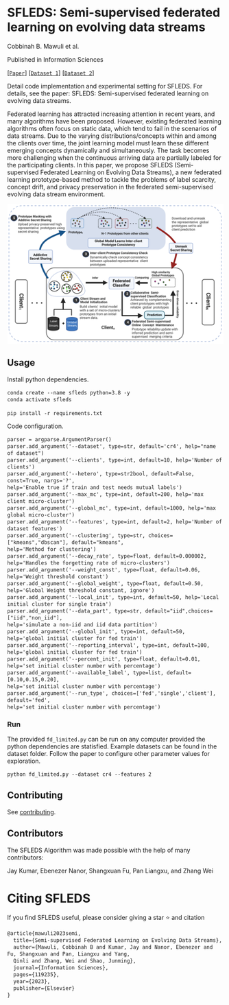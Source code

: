# SFLEDS: Semi-supervised federated learning on evolving data streams
Cobbinah B. Mawuli et al. 

Published in Information Sciences

[[`Paper`](https://www.sciencedirect.com/science/article/abs/pii/S0020025523008204)] [[`Dataset 1`](https://moa.cms.waikato.ac.nz/datasets/)] [[`Dataset 2`](https://archive.ics.uci.edu/datasets)] 

Detail code implementation and experimental setting for SFLEDS. For details, see the paper: SFLEDS: Semi-supervised federated learning on evolving data streams.

Federated learning has attracted increasing attention in recent years, and many algorithms have been proposed. However, existing federated learning algorithms often focus on static data, which tend to fail in the scenarios of data streams. Due to the varying distributions/concepts within and among the clients over time, the joint learning model must learn these different emerging concepts dynamically and simultaneously. The task becomes more challenging when the continuous arriving data are partially labeled for the participating clients. In this paper, we propose SFLEDS (Semi-supervised Federated Learning on Evolving Data Streams), a new federated learning prototype-based method to tackle the problems of label scarcity, concept drift, and privacy preservation in the federated semi-supervised evolving data stream environment.





![SFLEDS Framework](https://github.com/mvisionai/FedLimited/blob/main/asset/Framework.png)

## Usage
Install python dependencies.
```shell
conda create --name sfleds python=3.8 -y
conda activate sfleds

pip install -r requirements.txt
```

Code configuration.
```
parser = argparse.ArgumentParser()
parser.add_argument('--dataset', type=str, default='cr4', help="name of dataset")
parser.add_argument('--clients', type=int, default=10, help='Number of clients')
parser.add_argument('--hetero', type=str2bool, default=False, const=True, nargs='?',
help='Enable true if train and test needs mutual labels')
parser.add_argument('--max_mc', type=int, default=200, help='max client micro-cluster')
parser.add_argument('--global_mc', type=int, default=1000, help='max global micro-cluster')
parser.add_argument('--features', type=int, default=2, help='Number of dataset features')
parser.add_argument('--clustering', type=str, choices=["kmeans","dbscan"], default="kmeans",
help='Method for clustering')
parser.add_argument('--decay_rate', type=float, default=0.000002, help='Handles the forgetting rate of micro-clusters')
parser.add_argument('--weight_const', type=float, default=0.06, help='Weight threshold constant')
parser.add_argument('--global_weight', type=float, default=0.50, 
help='Global Weight threshold constant, ignore')
parser.add_argument('--local_init', type=int, default=50, help='Local initial cluster for single train')
parser.add_argument('--data_part', type=str, default="iid",choices=["iid","non_iid"],
help='simulate a non-iid and iid data partition')
parser.add_argument('--global_init', type=int, default=50, help='global initial cluster for fed train')
parser.add_argument('--reporting_interval', type=int, default=100, 
help='global initial cluster for fed train')
parser.add_argument('--percent_init', type=float, default=0.01, 
help='set initial cluster number with percentage')
parser.add_argument('--available_label', type=list, default=[0.10,0.15,0.20],
help='set initial cluster number with percentage')
parser.add_argument('--run_type', choices=['fed','single','client'], default='fed',
help='set initial cluster number with percentage')
```

### Run
The provided `fd_limited.py` can be run on  any computer provided the python dependencies  are statisfied. Example datasets can be found in the dataset folder. Follow the paper to configure 
other parameter values for exploration. 
```
python fd_limited.py --dataset cr4 --features 2
```

## Contributing

See [contributing](CONTRIBUTING.md).

## Contributors

The SFLEDS Algorithm was made possible with the help of many contributors:

 Jay Kumar, Ebenezer  Nanor, Shangxuan  Fu, Pan Liangxu, and Zhang Wei

# Citing SFLEDS
If you find SFLEDS useful, please consider giving a star ⭐ and citation
```
@article{mawuli2023semi,
  title={Semi-supervised Federated Learning on Evolving Data Streams},
  author={Mawuli, Cobbinah B and Kumar, Jay and Nanor, Ebenezer and Fu, Shangxuan and Pan, Liangxu and Yang,
  Qinli and Zhang, Wei and Shao, Junming},
  journal={Information Sciences},
  pages={119235},
  year={2023},
  publisher={Elsevier}
}
```
